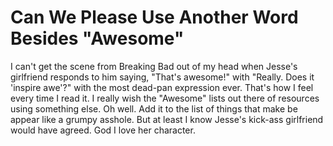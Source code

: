 # Can We Please Use Another Word Besides "Awesome"

I can't get the scene from Breaking Bad out of my head when Jesse's
girlfriend responds to him saying, "That's awesome!" with "Really. Does
it 'inspire awe'?" with the most dead-pan expression ever. That's how I
feel every time I read it. I really wish the "Awesome" lists out there
of resources using something else. Oh well. Add it to the list of things
that make be appear like a grumpy asshole. But at least I know Jesse's
kick-ass girlfriend would have agreed. God I love her character.
